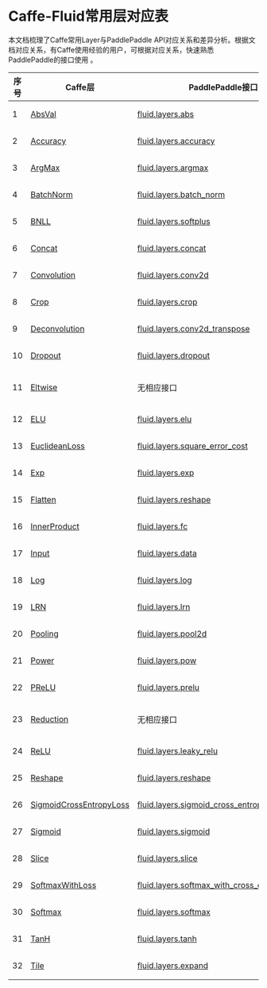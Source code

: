 # Caffe-Fluid常用层对应表

本文档梳理了Caffe常用Layer与PaddlePaddle API对应关系和差异分析。根据文档对应关系，有Caffe使用经验的用户，可根据对应关系，快速熟悉PaddlePaddle的接口使用 。  


| 序号 | Caffe层                                                      | PaddlePaddle接口                                             | 备注                                                         |
| ---- | ------------------------------------------------------------ | ------------------------------------------------------------ | ------------------------------------------------------------ |
| 1    | [AbsVal](http://caffe.berkeleyvision.org/tutorial/layers/absval.html) | [fluid.layers.abs](http://paddlepaddle.org/documentation/docs/zh/1.3/api_cn/layers_cn.html#permalink-182-abs) | 功能一致                                                     |
| 2    | [Accuracy](http://caffe.berkeleyvision.org/tutorial/layers/accuracy.html) | [fluid.layers.accuracy](http://paddlepaddle.org/documentation/docs/zh/1.3/api_cn/layers_cn.html#permalink-253-accuracy) | [差异对比](Accuracy.md) |
| 3    | [ArgMax](http://caffe.berkeleyvision.org/tutorial/layers/argmax.html) | [fluid.layers.argmax](http://paddlepaddle.org/documentation/docs/zh/1.3/api_cn/layers_cn.html#permalink-204-argmax) | [差异对比](ArgMax.md) |
| 4    | [BatchNorm](http://caffe.berkeleyvision.org/tutorial/layers/batchnorm.html) | [fluid.layers.batch_norm](http://paddlepaddle.org/documentation/docs/zh/1.3/api_cn/layers_cn.html#permalink-36-batch_norm) | [差异对比](BatchNorm.md) |
| 5    | [BNLL](http://caffe.berkeleyvision.org/tutorial/layers/bnll.html) | [fluid.layers.softplus](http://paddlepaddle.org/documentation/docs/zh/1.3/api_cn/layers_cn.html#permalink-194-softplus) | 功能一致                                                     |
| 6    | [Concat](http://caffe.berkeleyvision.org/tutorial/layers/concat.html) | [fluid.layers.concat](http://paddlepaddle.org/documentation/docs/zh/1.3/api_cn/layers_cn.html#permalink-209-concat) | 功能一致                                                     |
| 7    | [Convolution](http://caffe.berkeleyvision.org/tutorial/layers/convolution.html) | [fluid.layers.conv2d](http://paddlepaddle.org/documentation/docs/zh/1.3/api_cn/layers_cn.html#permalink-45-conv2d) | [差异对比](Convolution.md) |
| 8    | [Crop](http://caffe.berkeleyvision.org/tutorial/layers/crop.html) | [fluid.layers.crop](http://paddlepaddle.org/documentation/docs/zh/1.3/api_cn/layers_cn.html#permalink-51-crop) | [差异对比](Crop.md) |
| 9    | [Deconvolution](http://caffe.berkeleyvision.org/tutorial/layers/deconvolution.html) | [fluid.layers.conv2d_transpose](http://paddlepaddle.org/documentation/docs/zh/1.3/api_cn/layers_cn.html#permalink-46-conv2d_transpose) | [差异对比](Deconvolution.md) |
| 10   | [Dropout](http://caffe.berkeleyvision.org/tutorial/layers/dropout.html) | [fluid.layers.dropout](http://paddlepaddle.org/documentation/docs/zh/1.3/api_cn/layers_cn.html#permalink-56-dropout) | [差异对比](Dropout.md) |
| 11   | [Eltwise](http://caffe.berkeleyvision.org/tutorial/layers/eltwise.html) | 无相应接口                                                      | [Paddle实现方法](https://github.com/PaddlePaddle/X2Paddle/blob/master/tensorflow2fluid/doc/Eltwise.md) |
| 12   | [ELU](http://caffe.berkeleyvision.org/tutorial/layers/elu.html) | [fluid.layers.elu](http://paddlepaddle.org/documentation/docs/zh/1.3/api_cn/layers_cn.html#permalink-68-elu) | 功能一致                                                     |
| 13   | [EuclideanLoss](http://caffe.berkeleyvision.org/tutorial/layers/euclideanloss.html) | [fluid.layers.square_error_cost](http://paddlepaddle.org/documentation/docs/zh/1.3/api_cn/layers_cn.html#permalink-167-square_error_cost) | [差异对比](EuclideanLoss.md) |
| 14   | [Exp](http://caffe.berkeleyvision.org/tutorial/layers/exp.html) | [fluid.layers.exp](http://paddlepaddle.org/documentation/docs/zh/1.3/api_cn/layers_cn.html#permalink-186-exp) | [差异对比](Exp.md) |
| 15   | [Flatten](http://caffe.berkeleyvision.org/tutorial/layers/flatten.html) | [fluid.layers.reshape](http://paddlepaddle.org/documentation/docs/zh/1.3/api_cn/layers_cn.html#permalink-72-reshape) | [差异对比](Flatten.md) |
| 16   | [InnerProduct](http://caffe.berkeleyvision.org/tutorial/layers/innerproduct.html) | [fluid.layers.fc](http://paddlepaddle.org/documentation/docs/zh/1.3/api_cn/layers_cn.html#permalink-71-fc) | [差异对比](InnerProduct.md) |
| 17   | [Input](http://caffe.berkeleyvision.org/tutorial/layers/input.html) | [fluid.layers.data](http://paddlepaddle.org/documentation/docs/zh/1.3/api_cn/layers_cn.html#permalink-20-data) | [差异对比](Input.md) |
| 18   | [Log](http://caffe.berkeleyvision.org/tutorial/layers/log.html) | [fluid.layers.log](http://paddlepaddle.org/documentation/docs/zh/1.3/api_cn/layers_cn.html#permalink-93-log) | [差异对比](Log.md) |
| 19   | [LRN](http://caffe.berkeleyvision.org/tutorial/layers/lrn.html) | [fluid.layers.lrn](http://paddlepaddle.org/documentation/docs/zh/1.3/api_cn/layers_cn.html#permalink-99-lrn) | [差异对比](LRN.md) |
| 20   | [Pooling](http://caffe.berkeleyvision.org/tutorial/layers/pooling.html) | [fluid.layers.pool2d](http://paddlepaddle.org/documentation/docs/zh/1.3/api_cn/layers_cn.html#permalink-115-pool2d) | [差异对比](Pooling.md) |
| 21   | [Power](http://caffe.berkeleyvision.org/tutorial/layers/power.html) | [fluid.layers.pow](http://paddlepaddle.org/documentation/docs/zh/1.3/api_cn/layers_cn.html#permalink-117-pow) | [差异对比](Power.md) |
| 22   | [PReLU](http://caffe.berkeleyvision.org/tutorial/layers/prelu.html) | [fluid.layers.prelu](http://paddlepaddle.org/documentation/docs/zh/1.3/api_cn/layers_cn.html#permalink-118-prelu) | 功能一致                                                     |
| 23   | [Reduction](http://caffe.berkeleyvision.org/tutorial/layers/reduction.html) | 无相应接口                                                      | [Paddle实现方法](https://github.com/PaddlePaddle/X2Paddle/blob/master/tensorflow2fluid/doc/Reduction.md) |
| 24   | [ReLU](http://caffe.berkeleyvision.org/tutorial/layers/relu.html) | [fluid.layers.leaky_relu](http://paddlepaddle.org/documentation/docs/zh/1.3/api_cn/layers_cn.html#permalink-128-relu)                                                            | 功能一致 |
| 25   | [Reshape](http://caffe.berkeleyvision.org/tutorial/layers/reshape.html) | [fluid.layers.reshape](http://paddlepaddle.org/documentation/docs/zh/1.3/api_cn/layers_cn.html#permalink-130-reshape) | [差异对比](Reshape.md) |
| 26   | [SigmoidCrossEntropyLoss](http://caffe.berkeleyvision.org/tutorial/layers/sigmoidcrossentropyloss.html) | [fluid.layers.sigmoid_cross_entropy_with_logits](http://paddlepaddle.org/documentation/docs/zh/1.3/api_cn/layers_cn.html#permalink-158-sigmoid_cross_entropy_with_logits) | [差异对比](SigmoidCrossEntropyLoss.md) |
| 27   | [Sigmoid](http://caffe.berkeleyvision.org/tutorial/layers/sigmoid.html) | [fluid.layers.sigmoid](http://paddlepaddle.org/documentation/docs/zh/1.3/api_cn/layers_cn.html#permalink-192-sigmoid) | 功能一致                                                     |
| 28   | [Slice](http://caffe.berkeleyvision.org/tutorial/layers/slice.html) | [fluid.layers.slice](http://paddlepaddle.org/documentation/docs/zh/1.3/api_cn/layers_cn.html#permalink-160-slice) | [差异对比](Slice.md) |
| 29   | [SoftmaxWithLoss](http://caffe.berkeleyvision.org/tutorial/layers/softmaxwithloss.html) | [fluid.layers.softmax_with_cross_entropy](http://paddlepaddle.org/documentation/docs/zh/1.3/api_cn/layers_cn.html#permalink-164-softmax_with_cross_entropy) | [差异对比](SofmaxWithLoss.md) |
| 30   | [Softmax](http://caffe.berkeleyvision.org/tutorial/layers/softmax.html) | [fluid.layers.softmax](http://paddlepaddle.org/documentation/docs/zh/1.3/api_cn/layers_cn.html#permalink-163-softmax) | [差异对比](Sofmax.md) |
| 31   | [TanH](http://caffe.berkeleyvision.org/tutorial/layers/tanh.html) | [fluid.layers.tanh](http://paddlepaddle.org/documentation/docs/zh/1.3/api_cn/layers_cn.html#permalink-199-tanh) | 功能一致                                                     |
| 32   | [Tile](http://caffe.berkeleyvision.org/tutorial/layers/tile.html) | [fluid.layers.expand](http://paddlepaddle.org/documentation/docs/zh/1.3/api_cn/layers_cn.html#permalink-70-expand) | [差异对比](Tile.md) |
